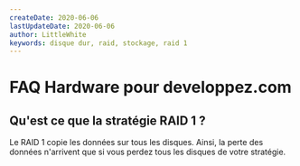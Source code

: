 ```yaml
---
createDate: 2020-06-06
lastUpdateDate: 2020-06-06
author: LittleWhite
keywords: disque dur, raid, stockage, raid 1
---
```


# FAQ Hardware pour developpez.com

## Qu'est ce que la stratégie RAID 1 ?

Le RAID 1 copie les données sur tous les disques. Ainsi, la perte des données n'arrivent que si vous perdez tous les disques de votre stratégie.